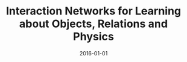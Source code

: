 ---
title: Interaction Networks for Learning about Objects, Relations and Physics
date: '2016-01-01'
summary: "这是一篇论文，这里是他的摘要"
externalUrl: https://arxiv.org/abs/1612.00222
arxiv: https://arxiv.org/pdf/1612.00222
github: https://github.com/jsikyoon/Interaction-networks_tensorflow
authors:
- Peter W. Battaglia
- Razvan Pascanu
- Matthew Lai
- Danilo Rezende
- Koray Kavukcuoglu
highlightAuthors:
- Razvan Pascanu
- Matthew Lai
cite: cite.bib 
tags:
    - arxiv
    - github
    - cite
    - PDF
    - video
---